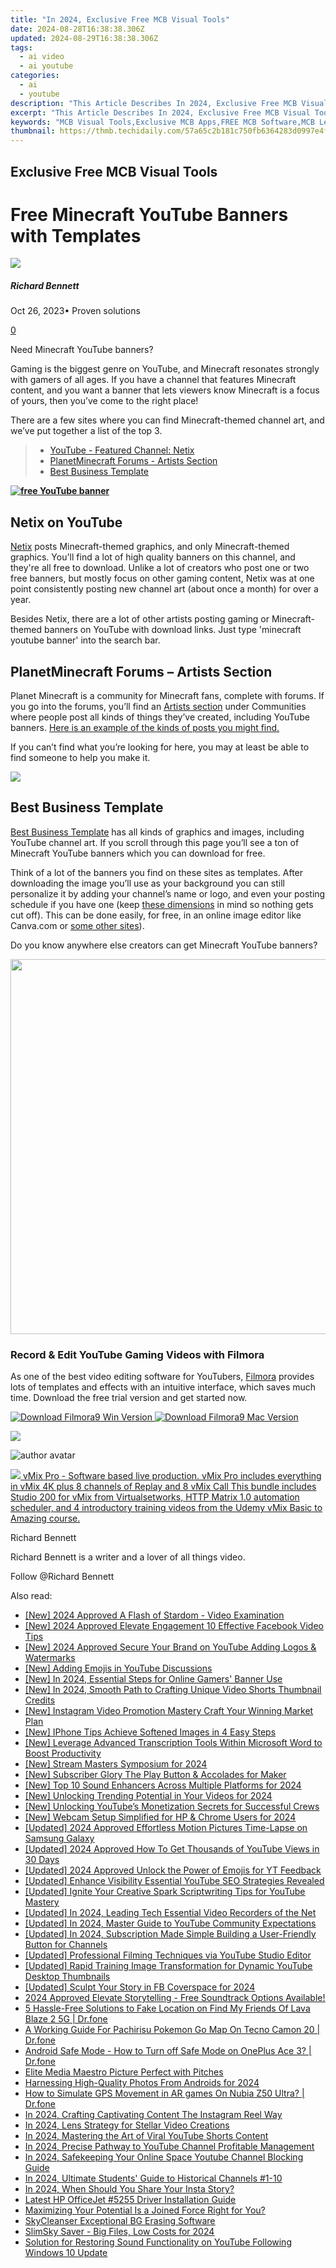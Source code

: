 ```yaml
---
title: "In 2024, Exclusive Free MCB Visual Tools"
date: 2024-08-28T16:38:38.306Z
updated: 2024-08-29T16:38:38.306Z
tags:
  - ai video
  - ai youtube
categories:
  - ai
  - youtube
description: "This Article Describes In 2024, Exclusive Free MCB Visual Tools"
excerpt: "This Article Describes In 2024, Exclusive Free MCB Visual Tools"
keywords: "MCB Visual Tools,Exclusive MCB Apps,FREE MCB Software,MCB Learning Resources,MCB Online Tools,MCB Free Utilities,Specialized MCB Tools"
thumbnail: https://thmb.techidaily.com/57a65c2b181c750fb6364283d0997e4f78e21ce130fdd9928a29e2fa7b69ddd1.jpg
---
```


## Exclusive Free MCB Visual Tools

# Free Minecraft YouTube Banners with Templates

![](https://images.wondershare.com/filmora/article-images/richard-bennett.jpg)

##### Richard Bennett

 Oct 26, 2023• Proven solutions

[0](#commentsBoxSeoTemplate)

Need Minecraft YouTube banners?

Gaming is the biggest genre on YouTube, and Minecraft resonates strongly with gamers of all ages. If you have a channel that features Minecraft content, and you want a banner that lets viewers know Minecraft is a focus of yours, then you’ve come to the right place!

There are a few sites where you can find Minecraft-themed channel art, and we’ve put together a list of the top 3.

> * [YouTube - Featured Channel: Netix](#netix)
> * [PlanetMinecraft Forums - Artists Section](#planetminecraft)
> * [Best Business Template](#bbt)

[**![free YouTube banner](https://images.wondershare.com/filmora/article-images/50-free-youtube-banners-banner.jpg)**](https://tools.techidaily.com/wondershare/filmora/download/)

## Netix on YouTube

[Netix](https://www.youtube.com/channel/UCLW2fOeUEhu7kBvZwlOTZ4A/featured) posts Minecraft-themed graphics, and only Minecraft-themed graphics. You'll find a lot of high quality banners on this channel, and they're all free to download. Unlike a lot of creators who post one or two free banners, but mostly focus on other gaming content, Netix was at one point consistently posting new channel art (about once a month) for over a year.

Besides Netix, there are a lot of other artists posting gaming or Minecraft-themed banners on YouTube with download links. Just type 'minecraft youtube banner' into the search bar.

## PlanetMinecraft Forums – Artists Section

Planet Minecraft is a community for Minecraft fans, complete with forums. If you go into the forums, you’ll find an [Artists section](https://www.planetminecraft.com/forums/communities/artists) under Communities where people post all kinds of things they’ve created, including YouTube banners. [Here is an example of the kinds of posts you might find.](https://www.planetminecraft.com/forums/communities/artists/minecraft-youtube-banner-templat-441572/)

If you can’t find what you’re looking for here, you may at least be able to find someone to help you make it.

<!-- affiliate ads begin -->
<a href="https://store.massmailsoftware.com/order/checkout.php?PRODS=1095219&QTY=1&AFFILIATE=108875&CART=1"><img src="https://secure.avangate.com/images/merchant/dc87c13749315c7217cdc4ac692e704c/banera_for_partners-20_%281%29.jpg" border="0"></a>
<!-- affiliate ads end -->
## Best Business Template

[Best Business Template](https://www.soccerbbc.com/11525/minecraft-youtube-banner.html) has all kinds of graphics and images, including YouTube channel art. If you scroll through this page you’ll see a ton of Minecraft YouTube banners which you can download for free.

Think of a lot of the banners you find on these sites as templates. After downloading the image you’ll use as your background you can still personalize it by adding your channel’s name or logo, and even your posting schedule if you have one (keep [these dimensions](https://tools.techidaily.com/wondershare/filmora/download/) in mind so nothing gets cut off). This can be done easily, for free, in an online image editor like Canva.com or [some other sites](https://tools.techidaily.com/wondershare/filmora/download/)).

Do you know anywhere else creators can get Minecraft YouTube banners?

<!-- affiliate ads begin -->
<a href="https://appsumo.8odi.net/c/5597632/2087394/7443" target="_top" id="2087394"><img src="//a.impactradius-go.com/display-ad/7443-2087394" border="0" alt="" width="1200" height="600"/></a><img height="0" width="0" src="https://appsumo.8odi.net/i/5597632/2087394/7443" style="position:absolute;visibility:hidden;" border="0" />
<!-- affiliate ads end -->
### Record & Edit YouTube Gaming Videos with Filmora

As one of the best video editing software for YouTubers, [Filmora](https://tools.techidaily.com/wondershare/filmora/download/) provides lots of templates and effects with an intuitive interface, which saves much time. Download the free trial version and get started now.

[![Download Filmora9 Win Version](https://images.wondershare.com/filmora/guide/download-btn-win.jpg) ](https://tools.techidaily.com/wondershare/filmora/download/) [![Download Filmora9 Mac Version](https://images.wondershare.com/filmora/guide/download-btn-mac.jpg) ](https://tools.techidaily.com/wondershare/filmora/download/)

<!-- affiliate ads begin -->
<a href="https://shop.systoolsgroup.com/affiliate.php?ACCOUNT=SYSTOOBY&AFFILIATE=108875&PATH=https%3A%2F%2Fwww.systoolsgroup.com%3FAFFILIATE%3D108875%26RESOURCE%3DSysTools%2BGmail%2BBackup"><img src="https://www.systoolsgroup.com/box/gmail-backup.png" border="0"></a>
<!-- affiliate ads end -->
![author avatar](https://images.wondershare.com/filmora/article-images/richard-bennett.jpg)

<!-- affiliate ads begin -->
<a href="https://secure.2checkout.com/order/checkout.php?PRODS=30901410&QTY=1&AFFILIATE=108875&CART=1"> <img src="https://secure.avangate.com/images/merchant/ce9a6fb2becc2d235e62b125e9260102/products/copy_1_copy_vMixCallScreenshot1-large.jpg" border="0"> vMix Pro - Software based live production. vMix Pro includes everything in vMix 4K plus 8 channels of Replay and 8 vMix Call 
This bundle includes Studio 200 for vMix from Virtualsetworks, HTTP Matrix 1.0 automation scheduler, and 4 introductory training videos from the Udemy vMix Basic to Amazing course. </a>
<!-- affiliate ads end -->
Richard Bennett

Richard Bennett is a writer and a lover of all things video.

Follow @Richard Bennett


<ins class="adsbygoogle"
     style="display:block"
     data-ad-format="autorelaxed"
     data-ad-client="ca-pub-7571918770474297"
     data-ad-slot="1223367746"></ins>



<ins class="adsbygoogle"
     style="display:block"
     data-ad-client="ca-pub-7571918770474297"
     data-ad-slot="8358498916"
     data-ad-format="auto"
     data-full-width-responsive="true"></ins>

<span class="atpl-alsoreadstyle">Also read:</span>
<div><ul>
<li><a href="https://vimeo-videos.techidaily.com/new-2024-approved-a-flash-of-stardom-video-examination/"><u>[New] 2024 Approved  A Flash of Stardom - Video Examination</u></a></li>
<li><a href="https://facebook-videos.techidaily.com/new-2024-approved-elevate-engagement-10-effective-facebook-video-tips/"><u>[New] 2024 Approved  Elevate Engagement  10 Effective Facebook Video Tips</u></a></li>
<li><a href="https://youtube-lab.techidaily.com/024-approved-secure-your-brand-on-youtube-adding-logos-and-watermarks/"><u>[New] 2024 Approved  Secure Your Brand on YouTube  Adding Logos & Watermarks</u></a></li>
<li><a href="https://youtube-blog.techidaily.com/dding-emojis-in-youtube-discussions/"><u>[New] Adding Emojis in YouTube Discussions</u></a></li>
<li><a href="https://youtube-lab.techidaily.com/n-2024-essential-steps-for-online-gamers-banner-use/"><u>[New] In 2024, Essential Steps for Online Gamers' Banner Use</u></a></li>
<li><a href="https://youtube-lab.techidaily.com/n-2024-smooth-path-to-crafting-unique-video-shorts-thumbnail-credits/"><u>[New] In 2024, Smooth Path to Crafting Unique Video Shorts Thumbnail Credits</u></a></li>
<li><a href="https://instagram-clips.techidaily.com/new-instagram-video-promotion-mastery-craft-your-winning-market-plan/"><u>[New] Instagram Video Promotion Mastery  Craft Your Winning Market Plan</u></a></li>
<li><a href="https://extra-skills.techidaily.com/new-iphone-tips-achieve-softened-images-in-4-easy-steps/"><u>[New] IPhone Tips  Achieve Softened Images in 4 Easy Steps</u></a></li>
<li><a href="https://extra-guidance.techidaily.com/new-leverage-advanced-transcription-tools-within-microsoft-word-to-boost-productivity/"><u>[New] Leverage Advanced Transcription Tools Within Microsoft Word to Boost Productivity</u></a></li>
<li><a href="https://youtube-lab.techidaily.com/tream-masters-symposium-for-2024/"><u>[New] Stream Masters Symposium for 2024</u></a></li>
<li><a href="https://facebook-video-footage.techidaily.com/new-subscriber-glory-the-play-button-and-accolades-for-maker/"><u>[New] Subscriber Glory  The Play Button & Accolades for Maker</u></a></li>
<li><a href="https://youtube-lab.techidaily.com/op-10-sound-enhancers-across-multiple-platforms-for-2024/"><u>[New] Top 10 Sound Enhancers Across Multiple Platforms for 2024</u></a></li>
<li><a href="https://youtube-lab.techidaily.com/nlocking-trending-potential-in-your-videos-for-2024/"><u>[New] Unlocking Trending Potential in Your Videos for 2024</u></a></li>
<li><a href="https://youtube-lab.techidaily.com/nlocking-youtubes-monetization-secrets-for-successful-crews/"><u>[New] Unlocking YouTube’s Monetization Secrets for Successful Crews</u></a></li>
<li><a href="https://screen-mirroring-recording.techidaily.com/new-webcam-setup-simplified-for-hp-and-chrome-users-for-2024/"><u>[New] Webcam Setup Simplified for HP & Chrome Users for 2024</u></a></li>
<li><a href="https://fox-friendly.techidaily.com/updated-2024-approved-effortless-motion-pictures-time-lapse-on-samsung-galaxy/"><u>[Updated] 2024 Approved  Effortless Motion Pictures  Time-Lapse on Samsung Galaxy</u></a></li>
<li><a href="https://youtube-lab.techidaily.com/ed-2024-approved-how-to-get-thousands-of-youtube-views-in-30-days/"><u>[Updated] 2024 Approved  How To Get Thousands of YouTube Views in 30 Days</u></a></li>
<li><a href="https://youtube-lab.techidaily.com/ed-2024-approved-unlock-the-power-of-emojis-for-yt-feedback/"><u>[Updated] 2024 Approved  Unlock the Power of Emojis for YT Feedback</u></a></li>
<li><a href="https://youtube-lab.techidaily.com/ed-enhance-visibility-essential-youtube-seo-strategies-revealed/"><u>[Updated] Enhance Visibility  Essential YouTube SEO Strategies Revealed</u></a></li>
<li><a href="https://youtube-lab.techidaily.com/ed-ignite-your-creative-spark-scriptwriting-tips-for-youtube-mastery/"><u>[Updated] Ignite Your Creative Spark  Scriptwriting Tips for YouTube Mastery</u></a></li>
<li><a href="https://screen-activity-recording.techidaily.com/updated-in-2024-leading-tech-essential-video-recorders-of-the-net/"><u>[Updated] In 2024, Leading Tech  Essential Video Recorders of the Net</u></a></li>
<li><a href="https://youtube-lab.techidaily.com/ed-in-2024-master-guide-to-youtube-community-expectations/"><u>[Updated] In 2024, Master Guide to YouTube Community Expectations</u></a></li>
<li><a href="https://youtube-lab.techidaily.com/ed-in-2024-subscription-made-simple-building-a-user-friendly-button-for-channels/"><u>[Updated] In 2024, Subscription Made Simple  Building a User-Friendly Button for Channels</u></a></li>
<li><a href="https://youtube-lab.techidaily.com/ed-professional-filming-techniques-via-youtube-studio-editor/"><u>[Updated] Professional Filming Techniques via YouTube Studio Editor</u></a></li>
<li><a href="https://youtube-lab.techidaily.com/ed-rapid-training-image-transformation-for-dynamic-youtube-desktop-thumbnails/"><u>[Updated] Rapid Training  Image Transformation for Dynamic YouTube Desktop Thumbnails</u></a></li>
<li><a href="https://facebook-video-content.techidaily.com/updated-sculpt-your-story-in-fb-coverspace-for-2024/"><u>[Updated] Sculpt Your Story in FB Coverspace for 2024</u></a></li>
<li><a href="https://youtube-lab.techidaily.com/approved-elevate-storytelling-free-soundtrack-options-available/"><u>2024 Approved  Elevate Storytelling - Free Soundtrack Options Available!</u></a></li>
<li><a href="https://location-fake.techidaily.com/5-hassle-free-solutions-to-fake-location-on-find-my-friends-of-lava-blaze-2-5g-drfone-by-drfone-virtual-android/"><u>5 Hassle-Free Solutions to Fake Location on Find My Friends Of Lava Blaze 2 5G | Dr.fone</u></a></li>
<li><a href="https://android-pokemon-go.techidaily.com/a-working-guide-for-pachirisu-pokemon-go-map-on-tecno-camon-20-drfone-by-drfone-virtual-android/"><u>A Working Guide For Pachirisu Pokemon Go Map On Tecno Camon 20 | Dr.fone</u></a></li>
<li><a href="https://howto.techidaily.com/android-safe-mode-how-to-turn-off-safe-mode-on-oneplus-ace-3-drfone-by-drfone-fix-android-problems-fix-android-problems/"><u>Android Safe Mode - How to Turn off Safe Mode on OnePlus Ace 3? | Dr.fone</u></a></li>
<li><a href="https://youtube-lab.techidaily.com/-media-maestro-picture-perfect-with-pitches/"><u>Elite Media Maestro  Picture Perfect with Pitches</u></a></li>
<li><a href="https://some-knowledge.techidaily.com/harnessing-high-quality-photos-from-androids-for-2024/"><u>Harnessing High-Quality Photos From Androids for 2024</u></a></li>
<li><a href="https://fake-location.techidaily.com/how-to-simulate-gps-movement-in-ar-games-on-nubia-z50-ultra-drfone-by-drfone-virtual-android/"><u>How to Simulate GPS Movement in AR games On Nubia Z50 Ultra? | Dr.fone</u></a></li>
<li><a href="https://instagram-clips.techidaily.com/in-2024-crafting-captivating-content-the-instagram-reel-way/"><u>In 2024, Crafting Captivating Content  The Instagram Reel Way</u></a></li>
<li><a href="https://youtube-lab.techidaily.com/24-lens-strategy-for-stellar-video-creations/"><u>In 2024, Lens Strategy for Stellar Video Creations</u></a></li>
<li><a href="https://youtube-lab.techidaily.com/24-mastering-the-art-of-viral-youtube-shorts-content/"><u>In 2024, Mastering the Art of Viral YouTube Shorts Content</u></a></li>
<li><a href="https://youtube-lab.techidaily.com/24-precise-pathway-to-youtube-channel-profitable-management/"><u>In 2024, Precise Pathway to YouTube Channel Profitable Management</u></a></li>
<li><a href="https://youtube-lab.techidaily.com/24-safekeeping-your-online-space-youtube-channel-blocking-guide/"><u>In 2024, Safekeeping Your Online Space  Youtube Channel Blocking Guide</u></a></li>
<li><a href="https://youtube-lab.techidaily.com/24-ultimate-students-guide-to-historical-channels-1-10/"><u>In 2024, Ultimate Students' Guide to Historical Channels #1-10</u></a></li>
<li><a href="https://instagram-clips.techidaily.com/in-2024-when-should-you-share-your-insta-story/"><u>In 2024, When Should You Share Your Insta Story?</u></a></li>
<li><a href="https://hardware-updates.techidaily.com/latest-hp-officejet-5255-driver-installation-guide/"><u>Latest HP OfficeJet #5255 Driver Installation Guide</u></a></li>
<li><a href="https://youtube-lab.techidaily.com/izing-your-potential-is-a-joined-force-right-for-you/"><u>Maximizing Your Potential  Is a Joined Force Right for You?</u></a></li>
<li><a href="https://article-helps.techidaily.com/skycleanser-exceptional-bg-erasing-software/"><u>SkyCleanser  Exceptional BG Erasing Software</u></a></li>
<li><a href="https://extra-approaches.techidaily.com/slimsky-saver-big-files-low-costs-for-2024/"><u>SlimSky Saver - Big Files, Low Costs for 2024</u></a></li>
<li><a href="https://common-error.techidaily.com/solution-for-restoring-sound-functionality-on-youtube-following-windows-10-update/"><u>Solution for Restoring Sound Functionality on YouTube Following Windows 10 Update</u></a></li>
</ul></div>
